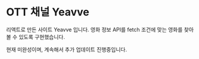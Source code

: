 # OTT 채널 Yeavve

리액트로 만든 사이트 Yeavve 입니다.
영화 정보 API를 fetch 조건에 맞는 영화를 찾아 볼 수 있도록 구현했습니다.

현재 미완성이며, 계속해서 추가 업데이트 진행중입니다.
